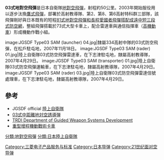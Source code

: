 **03式地對空飛彈**是日本自衛隊[地對空飛彈](https://zh.wikipedia.org/wiki/地對空飛彈 "wikilink")，射程約50公里。2003年開始服役用以逐步汰換[鷹式飛彈](https://zh.wikipedia.org/wiki/鷹式飛彈 "wikilink")，部署於高射教導隊、第2、第8、第6高射特科群三部隊，該飛彈剛好與日本既有的短程[81式地對空飛彈和長程](https://zh.wikipedia.org/wiki/81式地對空飛彈 "wikilink")[愛國者飛彈搭配成遠中短三段式防空網](https://zh.wikipedia.org/wiki/愛國者飛彈 "wikilink")，整組飛彈搭載於73式大型卡車上，配合雷達車與通信指揮車（[高機動車](../Page/高機動車.md "wikilink")）形成機動作戰小組。

image:JGSDF Type03 SAM (launcher)
04.jpg|隸屬334高射中隊的03式防空飛彈，在松戶駐屯地，2007年11月18日。
image:JGSDF Type03 SAM (rader)
01.jpg|陸上自衛隊03式防空飛彈雷達車，在下志津駐屯地，隸屬高射教導隊，2007年4月29日。
image:JGSDF Type03 SAM (transporter)
01.jpg|陸上自衛隊03式防空飛彈運輸車，在下志津駐屯地，隸屬高射教導隊，2007年4月29日。
image:JGSDF Type03 SAM (rader)
03.jpg|陸上自衛隊03式防空飛彈雷達信號處理車，在下志津駐屯地，隸屬高射教導隊，2007年4月29日。

## 參考

  - JGSDF official [陸上自衛隊](http://www.mod.go.jp/gsdf/)
  - [03式中距離地対空誘導弾](https://web.archive.org/web/20100808224139/http://www.mod.go.jp/gsdf/equipment/fa/0_4.html)
  - [TRDI Department of Guided Weapon Systems
    Development](https://web.archive.org/web/20100529034655/http://www.mod.go.jp/trdi/en/programs/gm/gm.html)
  - [重型增程機動戰術卡車](../Page/重型增程機動戰術卡車.md "wikilink")

[分類:地對空飛彈](https://zh.wikipedia.org/wiki/分類:地對空飛彈 "wikilink")
[分類:日本陸上自衛隊](https://zh.wikipedia.org/wiki/分類:日本陸上自衛隊 "wikilink")

[Category:三菱电子产品服务与标准](https://zh.wikipedia.org/wiki/Category:三菱电子产品服务与标准 "wikilink")
[Category:日本导弹](https://zh.wikipedia.org/wiki/Category:日本导弹 "wikilink")
[Category:21世纪面对空导弹](https://zh.wikipedia.org/wiki/Category:21世纪面对空导弹 "wikilink")